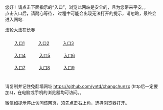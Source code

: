 您好！请点击下面指示的“入口”，浏览此网站是安全的，且为您带来平安。。 <br/>
点击入口后，请耐心等待， 过程中可能会出现无法打开的提示，请忽略，最终会进入网站. </br>

法轮大法在长春<br/>
<div style="padding:10px"><a style="margin:20px" target="_blank" href="https://d183twfvlnnnmz.cloudfront.net/2Qpsp?bkjoefp" id="ccLink1" rel="nofollow">入口1</a> <a target="_blank" style="margin:20px" href="https://d2wrxnv9tycxam.cloudfront.net/2Qpsp?vhqtokz" id="ccLink2" rel="nofollow">入口2</a> <a style="margin:20px" target="_blank" href="https://d21t3l79o7gzct.cloudfront.net/2Qpsp?svursl" id="ccLink3" rel="nofollow">入口3</a></div>

<div style="padding:10px" ><a style="margin:20px" target="_blank" href="https://d183twfvlnnnmz.cloudfront.net/2Qpsp?bkjoefp" id="ccLink4" rel="nofollow">入口4</a> <a style="margin:20px" href="https://d2wrxnv9tycxam.cloudfront.net/2Qpsp?vhqtokz" target="_blank" id="ccLink5" rel="nofollow">入口5</a> <a style="margin:20px" href="https://d21t3l79o7gzct.cloudfront.net/2Qpsp?svursl" target="_blank" id="ccLink6" rel="nofollow">入口6</a></div>

<div style="padding:10px"><a style="margin:20px" target="_blank" href="https://d183twfvlnnnmz.cloudfront.net/2Qpsp?bkjoefp" id="ccLink7" rel="nofollow">入口7</a> <a style="margin:20px" href="https://d2wrxnv9tycxam.cloudfront.net/2Qpsp?vhqtokz" target="_blank" id="ccLink8" rel="nofollow">入口8</a> <a style="margin:20px" target="_blank" href="https://d21t3l79o7gzct.cloudfront.net/2Qpsp?svursl" id="ccLink9" rel="nofollow">入口9</a></div>

<br/>



请复制并记住免翻墙网址 https://github.com/yntd/changchunzx (http后一定要加s)，在电脑或手机的浏览器均可访问。。<br/>

微信如提示停止访问该网页，须先点击右上角，选择浏览器打开。
